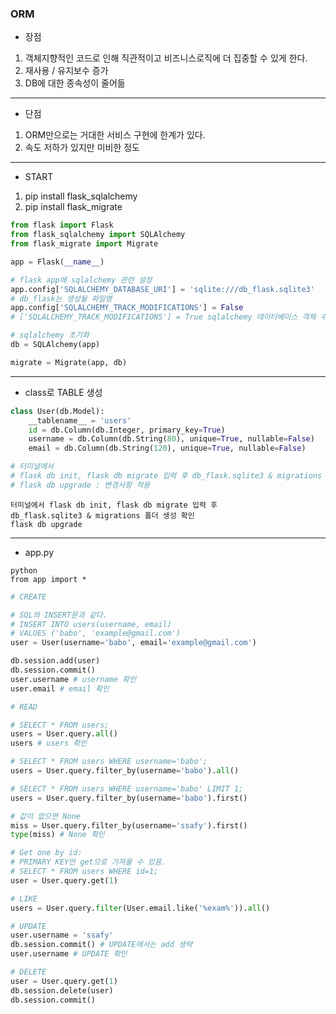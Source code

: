 ### ORM

* 장점

1. 객체지향적인 코드로 인해 직관적이고 비즈니스로직에 더 집중할 수 있게 한다.
2. 재사용 / 유지보수 증가
3. DB에 대한 종속성이 줄어듦

-----------------------------

* 단점

1. ORM만으로는 거대한 서비스 구현에 한계가 있다.
2. 속도 저하가 있지만 미비한 정도

---------------------------------------------


* START

1. pip install flask_sqlalchemy
2. pip install flask_migrate

```python
from flask import Flask
from flask_sqlalchemy import SQLAlchemy
from flask_migrate import Migrate

app = Flask(__name__)

# flask app에 sqlalchemy 관련 설정
app.config['SQLALCHEMY_DATABASE_URI'] = 'sqlite:///db_flask.sqlite3'    
# db_flask는 생성될 파일명
app.config['SQLALCHEMY_TRACK_MODIFICATIONS'] = False
# ['SQLALCHEMY_TRACK_MODIFICATIONS'] = True sqlalchemy 데이터베이스 객체 수정 및 신호 방출 등을 추적합니다. 과도한 메모리를 사용하기 때문에 False.

# sqlalchemy 초기화
db = SQLAlchemy(app)

migrate = Migrate(app, db)
```

--------------------------------------------------------


* class로 TABLE 생성

```python
class User(db.Model):
    __tablename__ = 'users'
    id = db.Column(db.Integer, primary_key=True)
    username = db.Column(db.String(80), unique=True, nullable=False)
    email = db.Column(db.String(120), unique=True, nullable=False)

# 터미널에서 
# flask db init, flask db migrate 입력 후 db_flask.sqlite3 & migrations 폴더 생성 확인
# flask db upgrade : 변경사항 적용
```

```
터미널에서 flask db init, flask db migrate 입력 후
db_flask.sqlite3 & migrations 폴더 생성 확인
flask db upgrade
```

---------------------------

* app.py

```
python
from app import *
```

```python
# CREATE

# SQL의 INSERT문과 같다.
# INSERT INTO users(username, email)
# VALUES ('babo', 'example@gmail.com')
user = User(username='babo', email='example@gmail.com')

db.session.add(user)
db.session.commit()
user.username # username 확인
user.email # email 확인
```

```python
# READ

# SELECT * FROM users;
users = User.query.all()
users # users 확인

# SELECT * FROM users WHERE username='babo';
users = User.query.filter_by(username='babo').all()

# SELECT * FROM users WHERE username='babo' LIMIT 1;
users = User.query.filter_by(username='babo').first()

# 값이 없으면 None
miss = User.query.filter_by(username='ssafy').first()
type(miss) # None 확인

# Get one by id:
# PRIMARY KEY만 get으로 가져올 수 있음.
# SELECT * FROM users WHERE id=1;
user = User.query.get(1)

# LIKE
users = User.query.filter(User.email.like('%exam%')).all()

# UPDATE
user.username = 'ssafy'
db.session.commit() # UPDATE에서는 add 생략
user.username # UPDATE 확인

# DELETE
user = User.query.get(1)
db.session.delete(user)
db.session.commit()
```